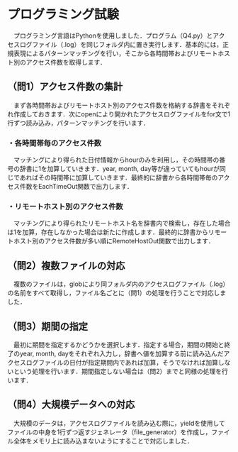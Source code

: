 # プログラミング試験
　プログラミング言語はPythonを使用しました．プログラム（Q4.py）とアクセスログファイル（.log）を同じフォルダ内に置き実行します．基本的には，正規表現によるパターンマッチングを行い，そこから各時間帯およびリモートホスト別のアクセス件数を取得します．
## （問1）アクセス件数の集計
　まず各時間帯およびリモートホスト別のアクセス件数を格納する辞書をそれぞれ作成しておきます．次にopenにより開かれたアクセスログファイルをfor文で1行ずつ読み込み，パターンマッチングを行います．
### ・各時間帯毎のアクセス件数
 　マッチングにより得られた日付情報からhourのみを利用し，その時間帯の番号の辞書に1を加算していきます．year, month, day等が違っていてもhourが同じであればその時間帯に加算していきます．最終的に辞書から各時間帯毎のアクセス件数をEachTimeOut関数で出力します．
### ・リモートホスト別のアクセス件数
　マッチングにより得られたリモートホスト名を辞書内で検索し，存在した場合は1を加算，存在しなかった場合は新たに作成します．最終的に辞書からリモートホスト別のアクセス件数が多い順にRemoteHostOut関数で出力します．
## （問2）複数ファイルの対応
　複数のファイルは，globにより同フォルダ内のアクセスログファイル（.log）の名前をすべて取得し，ファイル名ごとに（問1）の処理を行うことで対応しました．
## （問3）期間の指定
　最初に期間を指定するかどうかを選択します．指定する場合，期間の開始と終了のyear, month, dayをそれぞれ入力し，辞書へ値を加算する前に読み込んだアクセスログファイルの日付が指定期間内であれば加算，そうでなければ加算しないという処理を行います．期間指定しない場合は（問2）までと同様の処理を行います．
## （問4）大規模データへの対応
　大規模のデータは，アクセスログファイルを読み込む際に，yieldを使用してファイルの中身を1行ずつ返すジェネレータ（file_generator）を作成し，ファイル全体をメモリ上に読み込まないようにすることで対応しました．
